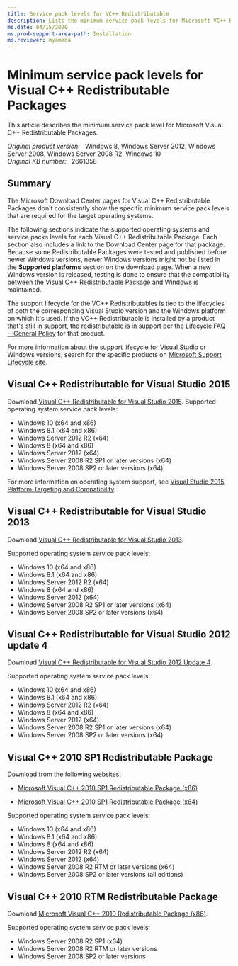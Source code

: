 ```yaml
---
title: Service pack levels for VC++ Redistributable
description: Lists the minimum service pack levels for Microsoft VC++ Redistributable Packages. These levels aren't described consistently on the related Microsoft Download Center pages.
ms.date: 04/15/2020
ms.prod-support-area-path: Installation
ms.reviewer: myamada
---
```

# Minimum service pack levels for Visual C++ Redistributable Packages

This article describes the minimum service pack level for Microsoft Visual C++ Redistributable Packages.

_Original product version:_ &nbsp; Windows 8, Windows Server 2012, Windows Server 2008, Windows Server 2008 R2, Windows 10  
_Original KB number:_ &nbsp; 2661358

## Summary

The Microsoft Download Center pages for Visual C++ Redistributable Packages don't consistently show the specific minimum service pack levels that are required for the target operating systems.

The following sections indicate the supported operating systems and service packs levels for each Visual C++ Redistributable Package. Each section also includes a link to the Download Center page for that package. Because some Redistributable Packages were tested and published before newer Windows versions, newer Windows versions might not be listed in the **Supported platforms** section on the download page. When a new Windows version is released, testing is done to ensure that the compatibility between the Visual C++ Redistributable Package and Windows is maintained.

The support lifecycle for the VC++ Redistributables is tied to the lifecycles of both the corresponding Visual Studio version and the Windows platform on which it's used. If the VC++ Redistributable is installed by a product that's still in support, the redistributable is in support per the [Lifecycle FAQ—General Policy](https://support.microsoft.com/help/17140) for that product.

For more information about the support lifecycle for Visual Studio or Windows versions, search for the specific products on [Microsoft Support Lifecycle site](https://support.microsoft.com/hub/4095338).

## Visual C++ Redistributable for Visual Studio 2015

Download [Visual C++ Redistributable for Visual Studio 2015](https://www.microsoft.com/download/details.aspx?id=48145).
Supported operating system service pack levels:

- Windows 10 (x64 and x86)
- Windows 8.1 (x64 and x86)
- Windows Server 2012 R2 (x64)
- Windows 8 (x64 and x86)
- Windows Server 2012 (x64)
- Windows Server 2008 R2 SP1 or later versions (x64)
- Windows Server 2008 SP2 or later versions (x64)

For more information on operating system support, see [Visual Studio 2015 Platform Targeting and Compatibility](/visualstudio/productinfo/vs2015-compatibility-vs).

## Visual C++ Redistributable for Visual Studio 2013

Download [Visual C++ Redistributable for Visual Studio 2013](https://www.microsoft.com/download/details.aspx?id=40784).

Supported operating system service pack levels:

- Windows 10 (x64 and x86)
- Windows 8.1 (x64 and x86)
- Windows Server 2012 R2 (x64)
- Windows 8 (x64 and x86)
- Windows Server 2012 (x64)
- Windows Server 2008 R2 SP1 or later versions (x64)
- Windows Server 2008 SP2 or later versions (x64)

## Visual C++ Redistributable for Visual Studio 2012 update 4

Download [Visual C++ Redistributable for Visual Studio 2012 Update 4](https://www.microsoft.com/download/details.aspx?id=30679).

Supported operating system service pack levels:

- Windows 10 (x64 and x86)
- Windows 8.1 (x64 and x86)
- Windows Server 2012 R2 (x64)
- Windows 8 (x64 and x86)
- Windows Server 2012 (x64)
- Windows Server 2008 R2 SP1 or later versions (x64)
- Windows Server 2008 SP2 or later versions (x64)

## Visual C++ 2010 SP1 Redistributable Package

Download from the following websites:

- [Microsoft Visual C++ 2010 SP1 Redistributable Package (x86)](https://www.microsoft.com/download/details.aspx?id=8328)

- [Microsoft Visual C++ 2010 SP1 Redistributable Package (x64)](https://www.microsoft.com/download/details.aspx?id=13523)

Supported operating system service pack levels:

- Windows 10 (x64 and x86)
- Windows 8.1 (x64 and x86)
- Windows 8 (x64 and x86)
- Windows Server 2012 R2 (x64)
- Windows Server 2012 (x64)
- Windows Server 2008 R2 RTM or later versions (x64)
- Windows Server 2008 SP2 or later versions (all editions)

## Visual C++ 2010 RTM Redistributable Package

Download [Microsoft Visual C++ 2010 Redistributable Package (x86)](https://www.microsoft.com/download/details.aspx?displaylang=en&id=5555).

Supported operating system service pack levels:

- Windows Server 2008 R2 SP1 (x64)
- Windows Server 2008 R2 RTM or later versions
- Windows Server 2008 SP2 or later versions
